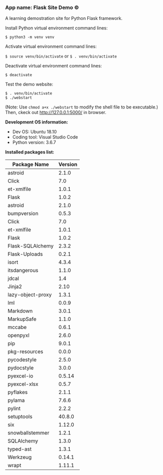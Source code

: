 ### App name: Flask Site Demo &copy;

A learning demostration site for Python Flask framework.

Install Python virtual environment command lines:

`$ python3 -m venv venv`

Activate virtual environment command lines:

`$ source venv/bin/activate` or `$ . venv/bin/activate`

Deactivate virtual environment command lines:

`$ deactivate`

Test the demo website:
```
$ . venv/bin/activate
$ ./webstart
```
(Note: Use `chmod a+x ./webstart` to modify the shell file to be executable.)
Then, ckeck out http://127.0.0.1:5000/ in browser.

**Development OS information:**

- Dev OS: Ubuntu 18.10
- Coding tool: Visual Studio Code
- Python version: 3.6.7


**Installed packages list:**

| Package Name | Version |
|------|------|
| astroid | 2.1.0 |
| Click | 7.0 |
| et-xmlfile | 1.0.1 |
| Flask | 1.0.2 |
| astroid | 2.1.0 |
| bumpversion | 0.5.3 |
| Click | 7.0 |
| et-xmlfile | 1.0.1 |
| Flask | 1.0.2 |
| Flask-SQLAlchemy | 2.3.2 |
| Flask-Uploads | 0.2.1 |
| isort | 4.3.4 |
| itsdangerous | 1.1.0 |
| jdcal | 1.4 |
| Jinja2 | 2.10 |
| lazy-object-proxy | 1.3.1 |
| lml | 0.0.9 |
| Markdown | 3.0.1 |
| MarkupSafe | 1.1.0 |
| mccabe | 0.6.1 |
| openpyxl | 2.6.0 |
| pip | 9.0.1 |
| pkg-resources | 0.0.0 |
| pycodestyle | 2.5.0 |
| pydocstyle | 3.0.0 |
| pyexcel-io | 0.5.14 |
| pyexcel-xlsx | 0.5.7 |
| pyflakes | 2.1.1 |
| pylama | 7.6.6 |
| pylint | 2.2.2 |
| setuptools | 40.8.0 |
| six | 1.12.0 |
| snowballstemmer | 1.2.1 |
| SQLAlchemy | 1.3.0 |
| typed-ast | 1.3.1 |
| Werkzeug | 0.14.1 |
| wrapt | 1.11.1 |
